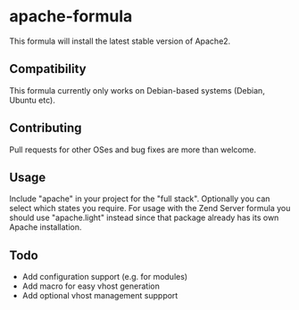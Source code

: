 # apache-formula

This formula will install the latest stable version of Apache2.

## Compatibility

This formula currently only works on Debian-based systems (Debian, Ubuntu etc).

## Contributing

Pull requests for other OSes and bug fixes are more than welcome.

## Usage

Include "apache" in your project for the "full stack". Optionally you can select which states you require.
For usage with the Zend Server formula you should use "apache.light" instead since that package already has its own Apache installation.

## Todo

- Add configuration support (e.g. for modules)
- Add macro for easy vhost generation
- Add optional vhost management suppport
